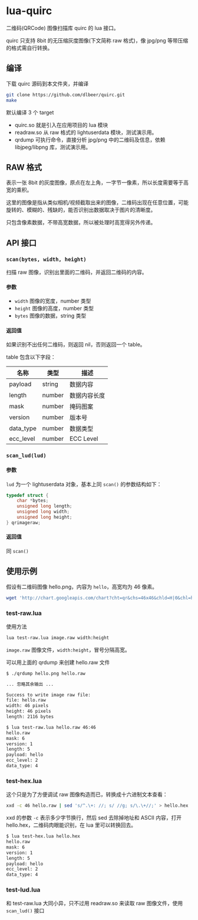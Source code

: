 lua-quirc
=========

二维码(QRCode) 图像扫描库 quirc 的 lua 接口。

quirc 只支持 8bit 的无压缩灰度图像(下文简称 raw 格式)，像 jpg/png 等带压缩的格式需自行转换。

编译
----

下载 quirc 源码到本文件夹，并编译

```bash
git clone https://github.com/dlbeer/quirc.git
make
```

默认编译 3 个 target

* quirc.so 就是引入在应用项目的 lua 模块
* readraw.so 从 raw 格式的 lightuserdata 模块，测试演示用。
* qrdump 可执行命令，直接分析 jpg/png 中的二维码及信息，依赖 libjpeg/libpng 库，测试演示用。

RAW 格式
--------

表示一张 8bit 的灰度图像，原点在左上角，一字节一像素，所以长度需要等于高宽的乘积。

这里的图像是指从类似相机/视频截取出来的图像，二维码出现在任意位置，可能旋转的、模糊的、残缺的，能否识别出数据取决于图片的清晰度。

只包含像素数据，不带高宽数据，所以被处理时高宽得另外传递。

API 接口
--------

### `scan(bytes, width, height)`

扫描 raw 图像，识别出里面的二维码，并返回二维码的内容。

#### 参数

* `width` 图像的宽度，number 类型
* `height` 图像的高度，number 类型
* `bytes` 图像的数据，string 类型

#### 返回值

如果识别不出任何二维码，则返回 nil，否则返回一个 table。

table 包含以下字段：

| 名称      | 类型   | 描述          |
| --------- | ------ | ------------- |
| payload   | string | 数据内容      |
| length    | number | 数据内容长度  |
| mask      | number | 掩码图案      |
| version   | number | 版本号        |
| data_type | number | 数据类型      |
| ecc_level | number | ECC Level     |

### `scan_lud(lud)`

#### 参数

`lud` 为一个 lightuserdata 对象，基本上同 `scan()` 的参数结构如下：

```c
typedef struct {
    char *bytes;
    unsigned long length;
    unsigned long width;
    unsigned long height;
} qrimageraw;
```

#### 返回值

同 `scan()`

使用示例
--------

假设有二维码图像 hello.png，内容为 `hello`，高宽均为 46 像素。

```bash
wget 'http://chart.googleapis.com/chart?cht=qr&chs=46x46&chld=H|0&chl=hello' -O hello.png
```

### test-raw.lua

使用方法

```bash
lua test-raw.lua image.raw width:height
```

`image.raw` 图像文件，`width:height`，冒号分隔高宽。

可以用上面的 qrdump 来创建 hello.raw 文件

```bash
$ ./qrdump hello.png hello.raw

... 忽略其余输出 ...

Success to write image raw file:
file: hello.raw
width: 46 pixels
height: 46 pixels
length: 2116 bytes

$ lua test-raw.lua hello.raw 46:46
hello.raw
mask: 6
version: 1
length: 5
payload: hello
ecc_level: 2
data_type: 4
```

### test-hex.lua

这个只是为了方便调试 raw 图像构造而已，转换成十六进制文本查看：

```bash
xxd -c 46 hello.raw | sed 's/^.\+: //; s/ //g; s/\.\+//;' > hello.hex
```

xxd 的参数 `-c` 表示多少字节换行，然后 sed 去除掉地址和 ASCII 内容，打开 hello.hex，二维码肉眼能识别，在 lua 里可以转换回去。

```bash
$ lua test-hex.lua hello.hex
hello.raw
mask: 6
version: 1
length: 5
payload: hello
ecc_level: 2
data_type: 4
```

### test-lud.lua

和 test-raw.lua 大同小异，只不过用 readraw.so 来读取 raw 图像文件，使用 `scan_lud()` 接口

